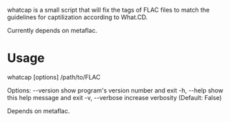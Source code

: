 whatcap is a small script that will fix the tags of FLAC files to match the
guidelines for captilization according to What.CD.

Currently depends on metaflac.

Usage
=====

whatcap [options] /path/to/FLAC

Options:
  --version      show program's version number and exit
  -h, --help     show this help message and exit
  -v, --verbose  increase verbosity (Default: False)

Depends on metaflac.

